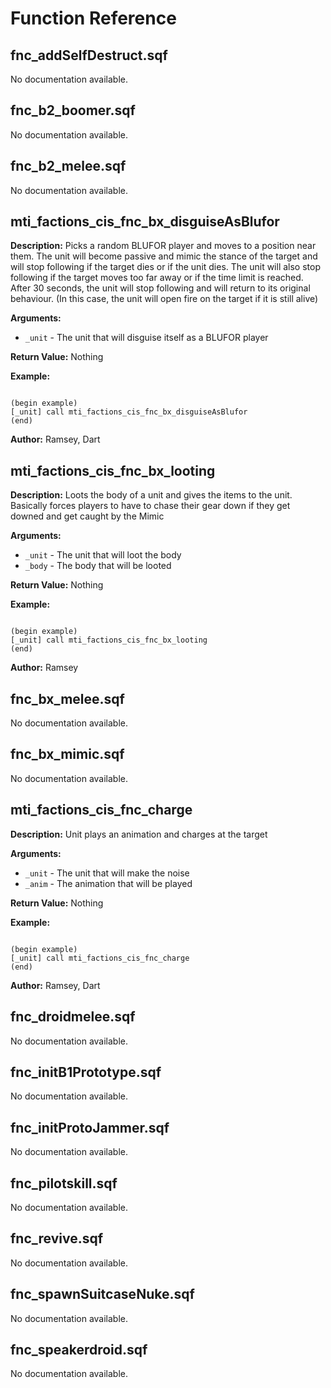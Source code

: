 # Function Reference

## fnc_addSelfDestruct.sqf

No documentation available.

## fnc_b2_boomer.sqf

No documentation available.

## fnc_b2_melee.sqf

No documentation available.

## mti_factions_cis_fnc_bx_disguiseAsBlufor

**Description:** Picks a random BLUFOR player and moves to a position near them. The unit will become passive and mimic the stance of the target and will stop following if the target dies or if the unit dies. The unit will also stop following if the target moves too far away or if the time limit is reached. After 30 seconds, the unit will stop following and will return to its original behaviour. (In this case, the unit will open fire on the target if it is still alive)  

**Arguments:**
- `_unit` - The unit that will disguise itself as a BLUFOR player

**Return Value:** Nothing  

**Example:**
```

(begin example)
[_unit] call mti_factions_cis_fnc_bx_disguiseAsBlufor
(end)

```

**Author:** Ramsey, Dart 

## mti_factions_cis_fnc_bx_looting

**Description:** Loots the body of a unit and gives the items to the unit. Basically forces players to have to chase their gear down if they get downed and get caught by the Mimic  

**Arguments:**
- `_unit` - The unit that will loot the body
- `_body` - The body that will be looted

**Return Value:** Nothing  

**Example:**
```

(begin example)
[_unit] call mti_factions_cis_fnc_bx_looting
(end)

```

**Author:** Ramsey 

## fnc_bx_melee.sqf

No documentation available.

## fnc_bx_mimic.sqf

No documentation available.

## mti_factions_cis_fnc_charge

**Description:** Unit plays an animation and charges at the target  

**Arguments:**
- `_unit` - The unit that will make the noise
- `_anim` - The animation that will be played

**Return Value:** Nothing  

**Example:**
```

(begin example)
[_unit] call mti_factions_cis_fnc_charge
(end)

```

**Author:** Ramsey, Dart 

## fnc_droidmelee.sqf

No documentation available.

## fnc_initB1Prototype.sqf

No documentation available.

## fnc_initProtoJammer.sqf

No documentation available.

## fnc_pilotskill.sqf

No documentation available.

## fnc_revive.sqf

No documentation available.

## fnc_spawnSuitcaseNuke.sqf

No documentation available.

## fnc_speakerdroid.sqf

No documentation available.

